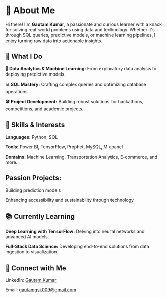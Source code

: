 # 👋 About Me
Hi there! I'm **Gautam Kumar**, a passionate and curious learner with a knack for solving real-world problems using data and technology. Whether it's through SQL queries, predictive models, or machine learning pipelines, I enjoy turning raw data into actionable insights.

## 🚀 What I Do
**🌟 Data Analytics & Machine Learning:** From exploratory data analysis to deploying predictive models.

**📊 SQL Mastery:** Crafting complex queries and optimizing database operations.

**🛠️ Project Development:** Building robust solutions for hackathons, competitions, and academic projects.

## 🌟 Skills & Interests
**Languages:** Python, SQL

**Tools:** Power BI, TensorFlow, Prophet, MySQL, Mixpanel

**Domains:** Machine Learning, Transportation Analytics, E-commerce, and more.

## Passion Projects:

Building prediction models

Enhancing accessibility and sustainability through technology

## 📚 Currently Learning

**Deep Learning with TensorFlow:** Delving into neural networks and advanced AI models.

**Full-Stack Data Science:** Developing end-to-end solutions from data ingestion to visualization.

## 🔗 Connect with Me
LinkedIn: [Gautam Kumar](https://www.linkedin.com/in/gautam-kumar-a83bb3223/)

Email: gautamgsk009@gmail.com
